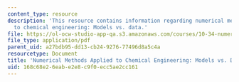 ```yaml
---
content_type: resource
description: 'This resource contains information regarding numerical methods applied
  to chemical engineering: Models vs. data.'
file: https://ol-ocw-studio-app-qa.s3.amazonaws.com/courses/10-34-numerical-methods-applied-to-chemical-engineering-fall-2015/168c68e26eabe2e8c9f0ecc5ae2cc161_MIT10_34F15_Lec28.pdf
file_type: application/pdf
parent_uid: a27bdb95-dd13-cb24-9276-77496d8a5c4a
resourcetype: Document
title: 'Numerical Methods Applied to Chemical Engineering: Models vs. Data 1'
uid: 168c68e2-6eab-e2e8-c9f0-ecc5ae2cc161
---
```

